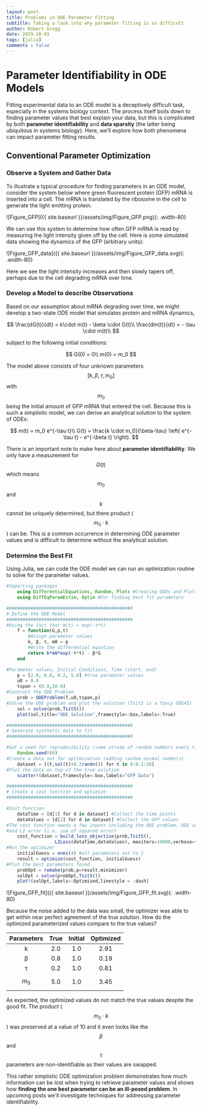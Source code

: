 ```yaml
---
layout: post
title: Problems in ODE Parameter Fitting
subtitle: Taking a look into why parameter fitting is so difficult
author: Robert Gregg
date: 2019-10-01
tags: [julia]
comments : False
---
```


# Parameter Identifiability in ODE Models

Fitting experimental data to an ODE model is a deceptively difficult task, especially in the systems biology context. The process itself boils down to finding parameter values that best explain your data, but this is complicated by both **parameter identifiability** and **data sparsity** (the latter being ubiquitous in systems biology). Here, we’ll explore how both phenomena can impact parameter fitting results.

## Conventional Parameter Optimization

### Observe a System and Gather Data

To illustrate a typical procedure for finding parameters in an ODE model, consider the system below where green fluorescent protein (GFP) mRNA is inserted into a cell. The mRNA is translated by the ribosome in the cell to generate the light emitting protein.

![Figure_GFP]({{ site.baseurl }}/assets/img/Figure_GFP.png){: .width-80}

 We can use this system to determine how often GFP mRNA is read by measuring the light intensity given off by the cell. Here is some simulated data showing the dynamics of the GFP (arbitrary units):

![Figure_GFP_data]({{ site.baseurl }}/assets/img/Figure_GFP_data.svg){: .width-80}

Here we see the light intensity increases and then slowly tapers off, perhaps due to the cell degrading mRNA over time. 

### Develop a Model to describe Observations

Based on our assumption about mRNA degrading over time, we might develop a two-state ODE model that simulates protein and mRNA dynamics,

$$
\frac{dG(t)}{dt} = k\cdot m(t) - \beta \cdot G(t)\\
\frac{dm(t)}{dt} = - \tau \cdot m(t)\\
$$

subject to the following initial conditions:

$$
G(0) = 0\\
m(0) = m_0
$$

The model above consists of four unknown parameters $$[k,\beta,\tau,m_0]$$ with $$m_0$$ being the initial amount of GFP mRNA that entered the cell. Because this is such a simplistic model, we can derive an analytical solution to the system of ODEs:

$$
m(t) = m_0 e^{-\tau t}\\
G(t) = \frac{k \cdot m_0}{\beta-\tau} \left( e^{-\tau t} - e^{-\beta t} \right).
$$

There is an important note to make here about **parameter identifiability**. We only have a measurement for $$G(t)$$ which means $$m_0$$ and $$k$$ cannot be uniquely determined, but there product ($$m_0 \cdot k$$) can be. This is a common occurrence in determining ODE parameter values and is difficult to determine without the analytical solution.

### Determine the Best Fit

Using Julia, we can code the ODE model we can run an optimization routine to solve for the parameter values.

```julia
#Importing packages
	using DifferentialEquations, Random, Plots #Creating ODEs and Plotting
	using DiffEqParamEstim, Optim #For finding best fit parameters

###############################################
# Define the ODE Model
###############################################
#Using the fact that m(t) = exp(-τ*t)
    f = function(G,p,t)
        #Assign parameter values
        k, β, τ, m0 = p
        #Write the differential equation
        return k*m0*exp(-τ*t) - β*G
    end

#Parameter values, Initial Conditions, Time (start, end)
    p = [2.0, 0.8, 0.2, 5.0] #true parameter values
    u0 = 0.0
    tspan = (0.0,10.0)
#Contruct the ODE Problem
    prob = ODEProblem(f,u0,tspan,p)
#Solve the ODE problem and plot the solution (Tsit5 is a fancy ODE45)
    sol = solve(prob,Tsit5())
    plot(sol,title="ODE Solution",framestyle=:box,labels=:True)

###############################################
# Generate synthetic data to fit
###############################################

#Set a seed for reproducibility (same stream of random numbers every time)
	Random.seed!(0)
#Create a data set for optimization (adding random normal numbers)
	dataset = [(t,sol(t)+0.2randn()) for t in 0:0.1:10]
#Plot the data on top of the true solution
	scatter!(dataset,framestyle=:box,labels="GFP Data")

###############################################
# Create a cost function and optimize
###############################################

#Cost function
	dataTime = [d[1] for d in dataset] #Collect the time points
	dataValues = [d[2] for d in dataset] #Collect the GFP values
#The cost function needs a few inputs including the ODE problem, ODE solver,
#and L2 error (i.e. sum of squared error)
	cost_function = build_loss_objective(prob,Tsit5(),
                  L2Loss(dataTime,dataValues), maxiters=10000,verbose=false)
#Run the optimizer
	initialGuess = ones(4) #all parameters set to 1
	result = optimize(cost_function, initialGuess) 
#Plot the best parameters found
	probOpt = remake(prob,p=result.minimizer)
	solOpt = solve(probOpt,Tsit5())
	plot!(solOpt,labels=:Optimized,linestyle = :dash)
```

![Figure_GFP_fit]({{ site.baseurl }}/assets/img/Figure_GFP_fit.svg){: .width-80}


Because the noise added to the data was small, the optimizer was able to get within near perfect agreement of the true solution. How do the optimized parameterized values compare to the true values?

| Parameters | True | Initial | Optimized |
| :--------: | :--: | :-----: | :-------: |
|     k      | 2.0  |   1.0   |   2.91    |
|     β      | 0.8  |   1.0   |   0.19    |
|     τ      | 0.2  |   1.0   |   0.81    |
|   $$m_0$$   | 5.0  |   1.0   |   3.45    |

As expected, the optimized values do not match the true values despite the good fit. The product ($$m_0 \cdot k$$) was preserved at a value of 10 and it even looks like the $$\beta$$ and $$\tau$$ parameters are non-identifiable as their values are swapped.

This rather simplistic ODE optimization problem demonstrates how much information can be lost when trying to retrieve parameter values and shows how **finding the one best parameter can be an ill-posed problem**. In upcoming posts we'll investigate techniques for addressing parameter identifiability.